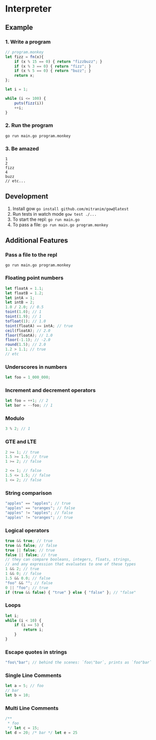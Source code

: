 # Interpreter

## Example

### 1. Write a program
```js
// program.monkey
let fizz = fn(x){
    if (x % 15 == 0) { return "fizzbuzz"; }
    if (x % 3 == 0) { return "fizz"; }
    if (x % 5 == 0) { return "buzz"; }
    return x;
};

let i = 1;

while (i <= 100) {
    puts(fizz(i))
    ++i;
}
```

### 2. Run the program

`go run main.go program.monkey`

### 3. Be amazed

```
1
2
fizz
4
buzz
// etc...
```

## Development

1. Install gow `go install github.com/mitranim/gow@latest`
2. Run tests in watch mode `gow test ./...`
3. To start the repl: `go run main.go`
4. To pass a file: `go run main.go program.monkey`


## Additional Features

### Pass a file to the repl
```
go run main.go program.monkey
```

### Floating point numbers
```js
let floatA = 1.1;
let floatB = 1.2;
let intA = 1;
let intB = 2;
1.0 / 2.0; // 0.5
toint(1.0); // 1
toint(1.9); // 1
tofloat(1); // 1.0
toint(floatA) == intA; // true
ceil(floatA); // 2.0
floor(floatA); // 1.0
floor(-1.1); // -2.0
round(1.5); // 2.0
1.2 > 1.1; // true
// etc
```

### Underscores in numbers
```js
let foo = 1_000_000; 
```

### Increment and decrement operators
```js
let foo = ++1; // 2
let bar = --foo; // 1
```

### Modulo
```js
3 % 2; // 1
```

### GTE and LTE
```js
2 >= 1; // true
1.5 >= 1.5; // true
1 >= 2; // false

2 <= 1; // false
1.5 <= 1.5; // false
1 <= 2; // false
```

### String comparison
```js
"apples" == "apples"; // true
"apples" == "oranges"; // false
"apples" != "apples"; // false
"apples" != "oranges"; // true
```

### Logical operators
```js
true && true; // true
true && false; // false
true || false; // true
false || false; // true
// they can compare booleans, integers, floats, strings,
// and any expression that evaluates to one of these types
1 && 2; // true
1 && 0; // false
1.5 && 0.0; // false
"foo" && ""; // false
0 || "foo"; // true
if (true && false) { "true" } else { "false" }; // "false"
```

### Loops
```js
let i;
while (i < 10) {
    if (i == 5) {
        return i;
    }
}
```

### Escape quotes in strings
```js
"foo\"bar"; // behind the scenes: `foo\"bar`, prints as `foo"bar`
```

### Single Line Comments
```js
let a = 5; // foo
// bar
let b = 10;
```

### Multi Line Comments
```js
/**
 * foo
 */ let c = 15;
let d = 20; /* bar */ let e = 25
```
